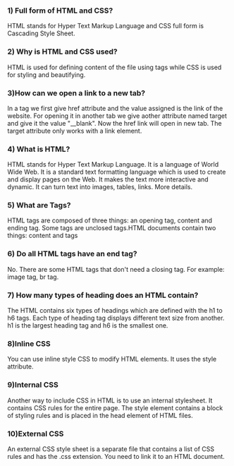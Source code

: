 ### 1) Full form of HTML and CSS?
HTML stands for Hyper Text Markup Language and CSS full form is Cascading Style Sheet.

### 2) Why is HTML and CSS used?
HTML is used for defining content of the file using tags while CSS is used for styling and beautifying.

### 3)How can we open a link to a new tab?
In a tag we first give href attribute and the value assigned is the link of the website. For opening it in another tab we give aother attribute named target and give it the value "__blank". Now the href link will open in new tab. The  target attribute only works with a link element.

### 4) What is HTML?
<p>HTML stands for Hyper Text Markup Language. It is a language of World Wide Web. It is a standard text formatting language which is used to create and display pages on the Web. It makes the text more interactive and dynamic. It can turn text into images, tables, links. More details.<p>

### 5) What are Tags?
<p>HTML tags are composed of three things: an opening tag, content and ending tag. Some tags are unclosed tags.HTML documents contain two things: content and tags<p>

### 6) Do all HTML tags have an end tag?
<p>No. There are some HTML tags that don't need a closing tag. For example: image tag, br tag.<p>  

### 7) How many types of heading does an HTML contain?
<p>The HTML contains six types of headings which are defined with the h1 to h6 tags. Each type of heading tag displays different text size from another. h1 is the largest heading tag and h6 is the smallest one.<p>

### 8)Inline CSS
<p>You can use inline style CSS to modify HTML elements. It uses the style attribute.<p>

### 9)Internal CSS
<p>Another way to include CSS in HTML is to use an internal stylesheet. It contains CSS rules for the entire page. The style element contains a block of styling rules and is placed in the head element of HTML files.<P>

### 10)External CSS
<p>An external CSS style sheet is a separate file that contains a list of CSS rules and has the .css extension. You need to link it to an HTML document.<p>